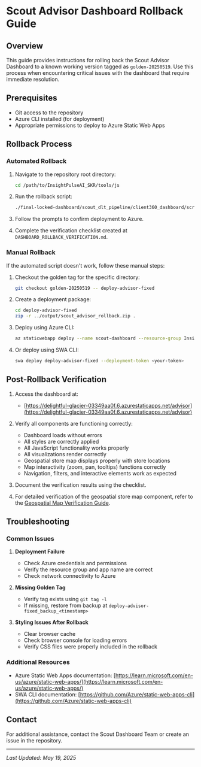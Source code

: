 # Scout Advisor Dashboard Rollback Guide

## Overview

This guide provides instructions for rolling back the Scout Advisor Dashboard to a known working version tagged as `golden-20250519`. Use this process when encountering critical issues with the dashboard that require immediate resolution.

## Prerequisites

- Git access to the repository
- Azure CLI installed (for deployment)
- Appropriate permissions to deploy to Azure Static Web Apps

## Rollback Process

### Automated Rollback

1. Navigate to the repository root directory:
   ```bash
   cd /path/to/InsightPulseAI_SKR/tools/js
   ```

2. Run the rollback script:
   ```bash
   ./final-locked-dashboard/scout_dlt_pipeline/client360_dashboard/scripts/rollback_dashboard.sh
   ```

3. Follow the prompts to confirm deployment to Azure.

4. Complete the verification checklist created at `DASHBOARD_ROLLBACK_VERIFICATION.md`.

### Manual Rollback

If the automated script doesn't work, follow these manual steps:

1. Checkout the golden tag for the specific directory:
   ```bash
   git checkout golden-20250519 -- deploy-advisor-fixed
   ```

2. Create a deployment package:
   ```bash
   cd deploy-advisor-fixed
   zip -r ../output/scout_advisor_rollback.zip .
   ```

3. Deploy using Azure CLI:
   ```bash
   az staticwebapp deploy --name scout-dashboard --resource-group InsightPulseAI-RG --source-path deploy-advisor-fixed
   ```

4. Or deploy using SWA CLI:
   ```bash
   swa deploy deploy-advisor-fixed --deployment-token <your-token>
   ```

## Post-Rollback Verification

1. Access the dashboard at:
   - [https://delightful-glacier-03349aa0f.6.azurestaticapps.net/advisor](https://delightful-glacier-03349aa0f.6.azurestaticapps.net/advisor)

2. Verify all components are functioning correctly:
   - Dashboard loads without errors
   - All styles are correctly applied
   - All JavaScript functionality works properly
   - All visualizations render correctly
   - Geospatial store map displays properly with store locations
   - Map interactivity (zoom, pan, tooltips) functions correctly
   - Navigation, filters, and interactive elements work as expected

3. Document the verification results using the checklist.

4. For detailed verification of the geospatial store map component, refer to the [Geospatial Map Verification Guide](./GEOSPATIAL_MAP_VERIFICATION.md).

## Troubleshooting

### Common Issues

1. **Deployment Failure**
   - Check Azure credentials and permissions
   - Verify the resource group and app name are correct
   - Check network connectivity to Azure

2. **Missing Golden Tag**
   - Verify tag exists using `git tag -l`
   - If missing, restore from backup at `deploy-advisor-fixed_backup_<timestamp>`

3. **Styling Issues After Rollback**
   - Clear browser cache
   - Check browser console for loading errors
   - Verify CSS files were properly included in the rollback

### Additional Resources

- Azure Static Web Apps documentation: [https://learn.microsoft.com/en-us/azure/static-web-apps/](https://learn.microsoft.com/en-us/azure/static-web-apps/)
- SWA CLI documentation: [https://github.com/Azure/static-web-apps-cli](https://github.com/Azure/static-web-apps-cli)

## Contact

For additional assistance, contact the Scout Dashboard Team or create an issue in the repository.

---

*Last Updated: May 19, 2025*